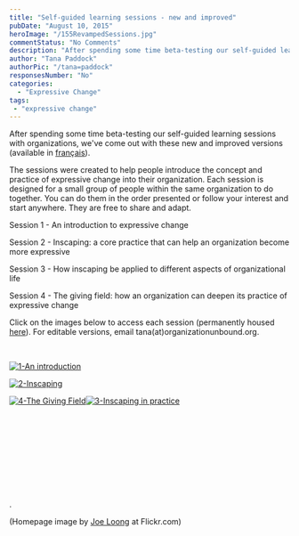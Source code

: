 ```yaml
---
title: "Self-guided learning sessions - new and improved"
pubDate: "August 10, 2015"
heroImage: "/155RevampedSessions.jpg"
commentStatus: "No Comments"
description: "After spending some time beta-testing our self-guided learning sessions with organizations, we’ve come out with these new and improved versions. The sessions were created to help people introduce the concept and practice of expressive change into their organization."
author: "Tana Paddock"
authorPic: "/tana=paddock"
responsesNumber: "No"
categories: 
  - "Expressive Change"
tags:
 - "expressive change"
---
```


After spending some time beta-testing our self-guided learning sessions with organizations, we've come out with these new and improved versions (available in [français](https://organizationunbound.org/francais/)).

The sessions were created to help people introduce the concept and practice of expressive change into their organization. Each session is designed for a small group of people within the same organization to do together. You can do them in the order presented or follow your interest and start anywhere. They are free to share and adapt.

Session 1 - An introduction to expressive change

Session 2 - Inscaping: a core practice that can help an organization become more expressive

Session 3 - How inscaping be applied to different aspects of organizational life

Session 4 - The giving field: how an organization can deepen its practice of expressive change

Click on the images below to access each session (permanently housed [here](https://organizationunbound.org/in-practice/)). For editable versions, email tana(at)organizationunbound.org.

 

[![1-An introduction](https://organizationunbound.org/wp-content/uploads/2015/07/1-An-introduction-300x225.jpg)](https://drive.google.com/file/d/0B9n6TOVC3gefX1Y3NjAyMHU3OGM/view?usp=sharing)

[![2-Inscaping](https://organizationunbound.org/wp-content/uploads/2015/07/2-Inscaping-300x225.jpg)](https://drive.google.com/file/d/0B9n6TOVC3gefdDdSNS0xd3BEYjA/view?usp=sharing)

[![4-The Giving Field](https://organizationunbound.org/wp-content/uploads/2015/07/4-The-Giving-Field-300x225.jpg)](https://drive.google.com/file/d/0B9n6TOVC3gefcmtNMExodzUzVkU/view)[![3-Inscaping in practice](https://organizationunbound.org/wp-content/uploads/2015/07/3-Inscaping-in-practice-300x224.jpg)](https://drive.google.com/file/d/0B9n6TOVC3gefMXFBSUFZMUstM0E/view?usp=sharing)

 

 

 

 

 

.

(Homepage image by [Joe Loong](https://www.flickr.com/photos/joelogon/ "Go to Joe Loong's photostream") at Flickr.com)
